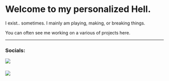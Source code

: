 # Welcome to my personalized Hell.

I exist.. sometimes. I mainly am playing, making, or breaking things. 

You can often see me working on a various of projects here.
____

### Socials:

![](https://img.shields.io/badge/Discord:-Cooljackup⧺1391-7289da)
###
[![](https://img.shields.io/badge/Twitter:-Cooljackup-blue)](https://twitter.com/Cooljackup)
